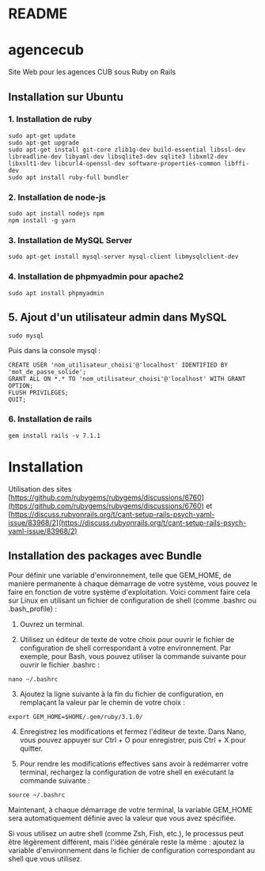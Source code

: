 # README

# agencecub
Site Web pour les agences CUB sous Ruby on Rails

## Installation sur Ubuntu

### 1. Installation de ruby
    sudo apt-get update
    sudo apt-get upgrade
    sudo apt-get install git-core zlib1g-dev build-essential libssl-dev libreadline-dev libyaml-dev libsqlite3-dev sqlite3 libxml2-dev libxslt1-dev libcurl4-openssl-dev software-properties-common libffi-dev
    sudo apt install ruby-full bundler

### 2. Installation de node-js
    sudo apt install nodejs npm
    npm install -g yarn

### 3. Installation de MySQL Server
    sudo apt-get install mysql-server mysql-client libmysqlclient-dev

### 4. Installation de phpmyadmin pour apache2
    sudo apt install phpmyadmin

## 5. Ajout d'un utilisateur admin dans MySQL
    sudo mysql

Puis dans la console mysql :

    CREATE USER 'nom_utilisateur_choisi'@'localhost' IDENTIFIED BY 'mot_de_passe_solide';
    GRANT ALL ON *.* TO 'nom_utilisateur_choisi'@'localhost' WITH GRANT OPTION;
    FLUSH PRIVILEGES;
    QUIT;

### 6. Installation de rails
    gem install rails -v 7.1.1



# Installation
Utilisation des sites [https://github.com/rubygems/rubygems/discussions/6760](https://github.com/rubygems/rubygems/discussions/6760) et [https://discuss.rubyonrails.org/t/cant-setup-rails-psych-yaml-issue/83968/2](https://discuss.rubyonrails.org/t/cant-setup-rails-psych-yaml-issue/83968/2)

## Installation des packages avec Bundle
Pour définir une variable d'environnement, telle que GEM_HOME, de manière permanente à chaque démarrage de votre système, vous pouvez le faire en fonction de votre système d'exploitation. Voici comment faire cela sur Linux en utilisant un fichier de configuration de shell (comme .bashrc ou .bash_profile) :

1. Ouvrez un terminal.

2. Utilisez un éditeur de texte de votre choix pour ouvrir le fichier de configuration de shell correspondant à votre environnement. Par exemple, pour Bash, vous pouvez utiliser la commande suivante pour ouvrir le fichier .bashrc :

`nano ~/.bashrc`

3. Ajoutez la ligne suivante à la fin du fichier de configuration, en remplaçant la valeur par le chemin de votre choix :

`export GEM_HOME=$HOME/.gem/ruby/3.1.0/`

4. Enregistrez les modifications et fermez l'éditeur de texte. Dans Nano, vous pouvez appuyer sur Ctrl + O pour enregistrer, puis Ctrl + X pour quitter.

5. Pour rendre les modifications effectives sans avoir à redémarrer votre terminal, rechargez la configuration de votre shell en exécutant la commande suivante :
    
`source ~/.bashrc`

Maintenant, à chaque démarrage de votre terminal, la variable GEM_HOME sera automatiquement définie avec la valeur que vous avez spécifiée.

Si vous utilisez un autre shell (comme Zsh, Fish, etc.), le processus peut être légèrement différent, mais l'idée générale reste la même : ajoutez la variable d'environnement dans le fichier de configuration correspondant au shell que vous utilisez.